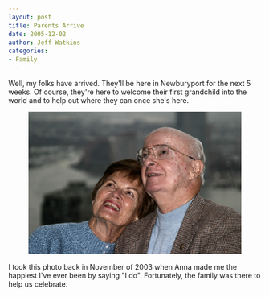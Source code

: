 ```yaml
---
layout: post
title: Parents Arrive
date: 2005-12-02
author: Jeff Watkins
categories:
- Family
---
```


Well, my folks have arrived. They'll be here in Newburyport for the next 5 weeks. Of course, they're here to welcome their first grandchild into the world and to help out where they can once she's here.

<figure><img class="photo" src="/photos/IMG_0078.jpg"></figure>

I took this photo back in November of 2003 when Anna made me the happiest I've ever been by saying "I do". Fortunately, the family was there to help us celebrate.